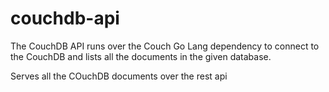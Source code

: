 # couchdb-api

The CouchDB API runs over the Couch Go Lang dependency to connect to the CouchDB and lists all the documents in the given database.


Serves all the COuchDB documents over the rest api
